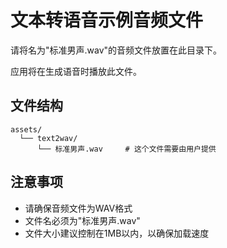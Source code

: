 # 文本转语音示例音频文件

请将名为"标准男声.wav"的音频文件放置在此目录下。

应用将在生成语音时播放此文件。

## 文件结构

```
assets/
  └── text2wav/
      └── 标准男声.wav     # 这个文件需要由用户提供
```

## 注意事项

- 请确保音频文件为WAV格式
- 文件名必须为"标准男声.wav"
- 文件大小建议控制在1MB以内，以确保加载速度 